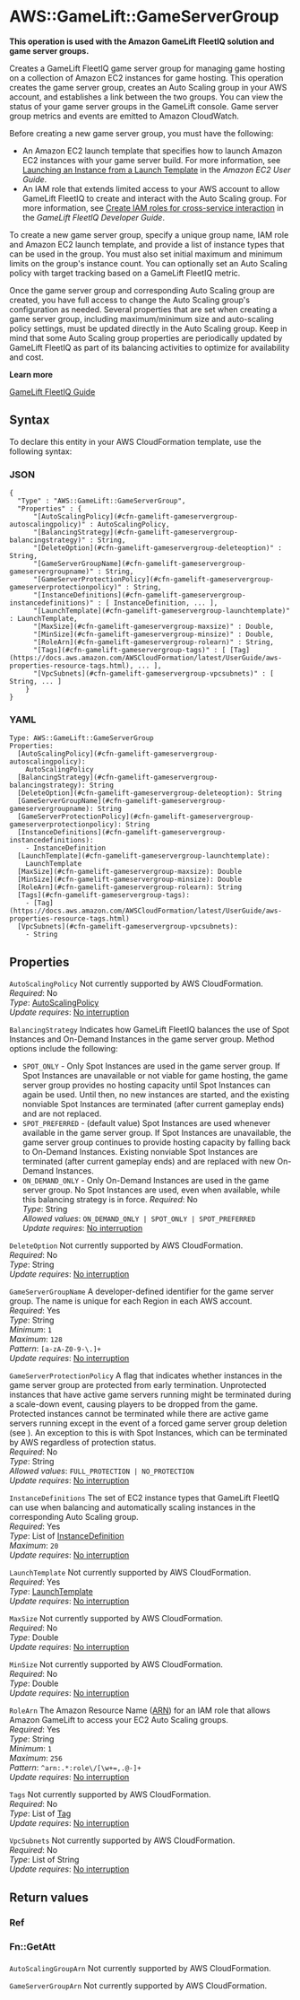 # AWS::GameLift::GameServerGroup<a name="aws-resource-gamelift-gameservergroup"></a>

 **This operation is used with the Amazon GameLift FleetIQ solution and game server groups\.** 

Creates a GameLift FleetIQ game server group for managing game hosting on a collection of Amazon EC2 instances for game hosting\. This operation creates the game server group, creates an Auto Scaling group in your AWS account, and establishes a link between the two groups\. You can view the status of your game server groups in the GameLift console\. Game server group metrics and events are emitted to Amazon CloudWatch\.

Before creating a new game server group, you must have the following: 
+ An Amazon EC2 launch template that specifies how to launch Amazon EC2 instances with your game server build\. For more information, see [ Launching an Instance from a Launch Template](https://docs.aws.amazon.com/AWSEC2/latest/UserGuide/ec2-launch-templates.html) in the *Amazon EC2 User Guide*\. 
+ An IAM role that extends limited access to your AWS account to allow GameLift FleetIQ to create and interact with the Auto Scaling group\. For more information, see [Create IAM roles for cross\-service interaction](https://docs.aws.amazon.com/gamelift/latest/fleetiqguide/gsg-iam-permissions-roles.html) in the *GameLift FleetIQ Developer Guide*\.

To create a new game server group, specify a unique group name, IAM role and Amazon EC2 launch template, and provide a list of instance types that can be used in the group\. You must also set initial maximum and minimum limits on the group's instance count\. You can optionally set an Auto Scaling policy with target tracking based on a GameLift FleetIQ metric\.

Once the game server group and corresponding Auto Scaling group are created, you have full access to change the Auto Scaling group's configuration as needed\. Several properties that are set when creating a game server group, including maximum/minimum size and auto\-scaling policy settings, must be updated directly in the Auto Scaling group\. Keep in mind that some Auto Scaling group properties are periodically updated by GameLift FleetIQ as part of its balancing activities to optimize for availability and cost\.

 **Learn more** 

 [GameLift FleetIQ Guide](https://docs.aws.amazon.com/gamelift/latest/fleetiqguide/gsg-intro.html) 

## Syntax<a name="aws-resource-gamelift-gameservergroup-syntax"></a>

To declare this entity in your AWS CloudFormation template, use the following syntax:

### JSON<a name="aws-resource-gamelift-gameservergroup-syntax.json"></a>

```
{
  "Type" : "AWS::GameLift::GameServerGroup",
  "Properties" : {
      "[AutoScalingPolicy](#cfn-gamelift-gameservergroup-autoscalingpolicy)" : AutoScalingPolicy,
      "[BalancingStrategy](#cfn-gamelift-gameservergroup-balancingstrategy)" : String,
      "[DeleteOption](#cfn-gamelift-gameservergroup-deleteoption)" : String,
      "[GameServerGroupName](#cfn-gamelift-gameservergroup-gameservergroupname)" : String,
      "[GameServerProtectionPolicy](#cfn-gamelift-gameservergroup-gameserverprotectionpolicy)" : String,
      "[InstanceDefinitions](#cfn-gamelift-gameservergroup-instancedefinitions)" : [ InstanceDefinition, ... ],
      "[LaunchTemplate](#cfn-gamelift-gameservergroup-launchtemplate)" : LaunchTemplate,
      "[MaxSize](#cfn-gamelift-gameservergroup-maxsize)" : Double,
      "[MinSize](#cfn-gamelift-gameservergroup-minsize)" : Double,
      "[RoleArn](#cfn-gamelift-gameservergroup-rolearn)" : String,
      "[Tags](#cfn-gamelift-gameservergroup-tags)" : [ [Tag](https://docs.aws.amazon.com/AWSCloudFormation/latest/UserGuide/aws-properties-resource-tags.html), ... ],
      "[VpcSubnets](#cfn-gamelift-gameservergroup-vpcsubnets)" : [ String, ... ]
    }
}
```

### YAML<a name="aws-resource-gamelift-gameservergroup-syntax.yaml"></a>

```
Type: AWS::GameLift::GameServerGroup
Properties: 
  [AutoScalingPolicy](#cfn-gamelift-gameservergroup-autoscalingpolicy): 
    AutoScalingPolicy
  [BalancingStrategy](#cfn-gamelift-gameservergroup-balancingstrategy): String
  [DeleteOption](#cfn-gamelift-gameservergroup-deleteoption): String
  [GameServerGroupName](#cfn-gamelift-gameservergroup-gameservergroupname): String
  [GameServerProtectionPolicy](#cfn-gamelift-gameservergroup-gameserverprotectionpolicy): String
  [InstanceDefinitions](#cfn-gamelift-gameservergroup-instancedefinitions): 
    - InstanceDefinition
  [LaunchTemplate](#cfn-gamelift-gameservergroup-launchtemplate): 
    LaunchTemplate
  [MaxSize](#cfn-gamelift-gameservergroup-maxsize): Double
  [MinSize](#cfn-gamelift-gameservergroup-minsize): Double
  [RoleArn](#cfn-gamelift-gameservergroup-rolearn): String
  [Tags](#cfn-gamelift-gameservergroup-tags): 
    - [Tag](https://docs.aws.amazon.com/AWSCloudFormation/latest/UserGuide/aws-properties-resource-tags.html)
  [VpcSubnets](#cfn-gamelift-gameservergroup-vpcsubnets): 
    - String
```

## Properties<a name="aws-resource-gamelift-gameservergroup-properties"></a>

`AutoScalingPolicy`  <a name="cfn-gamelift-gameservergroup-autoscalingpolicy"></a>
Not currently supported by AWS CloudFormation\.  
*Required*: No  
*Type*: [AutoScalingPolicy](aws-properties-gamelift-gameservergroup-autoscalingpolicy.md)  
*Update requires*: [No interruption](https://docs.aws.amazon.com/AWSCloudFormation/latest/UserGuide/using-cfn-updating-stacks-update-behaviors.html#update-no-interrupt)

`BalancingStrategy`  <a name="cfn-gamelift-gameservergroup-balancingstrategy"></a>
Indicates how GameLift FleetIQ balances the use of Spot Instances and On\-Demand Instances in the game server group\. Method options include the following:  
+  `SPOT_ONLY` \- Only Spot Instances are used in the game server group\. If Spot Instances are unavailable or not viable for game hosting, the game server group provides no hosting capacity until Spot Instances can again be used\. Until then, no new instances are started, and the existing nonviable Spot Instances are terminated \(after current gameplay ends\) and are not replaced\.
+  `SPOT_PREFERRED` \- \(default value\) Spot Instances are used whenever available in the game server group\. If Spot Instances are unavailable, the game server group continues to provide hosting capacity by falling back to On\-Demand Instances\. Existing nonviable Spot Instances are terminated \(after current gameplay ends\) and are replaced with new On\-Demand Instances\.
+  `ON_DEMAND_ONLY` \- Only On\-Demand Instances are used in the game server group\. No Spot Instances are used, even when available, while this balancing strategy is in force\.
*Required*: No  
*Type*: String  
*Allowed values*: `ON_DEMAND_ONLY | SPOT_ONLY | SPOT_PREFERRED`  
*Update requires*: [No interruption](https://docs.aws.amazon.com/AWSCloudFormation/latest/UserGuide/using-cfn-updating-stacks-update-behaviors.html#update-no-interrupt)

`DeleteOption`  <a name="cfn-gamelift-gameservergroup-deleteoption"></a>
Not currently supported by AWS CloudFormation\.  
*Required*: No  
*Type*: String  
*Update requires*: [No interruption](https://docs.aws.amazon.com/AWSCloudFormation/latest/UserGuide/using-cfn-updating-stacks-update-behaviors.html#update-no-interrupt)

`GameServerGroupName`  <a name="cfn-gamelift-gameservergroup-gameservergroupname"></a>
A developer\-defined identifier for the game server group\. The name is unique for each Region in each AWS account\.  
*Required*: Yes  
*Type*: String  
*Minimum*: `1`  
*Maximum*: `128`  
*Pattern*: `[a-zA-Z0-9-\.]+`  
*Update requires*: [No interruption](https://docs.aws.amazon.com/AWSCloudFormation/latest/UserGuide/using-cfn-updating-stacks-update-behaviors.html#update-no-interrupt)

`GameServerProtectionPolicy`  <a name="cfn-gamelift-gameservergroup-gameserverprotectionpolicy"></a>
A flag that indicates whether instances in the game server group are protected from early termination\. Unprotected instances that have active game servers running might be terminated during a scale\-down event, causing players to be dropped from the game\. Protected instances cannot be terminated while there are active game servers running except in the event of a forced game server group deletion \(see \)\. An exception to this is with Spot Instances, which can be terminated by AWS regardless of protection status\.   
*Required*: No  
*Type*: String  
*Allowed values*: `FULL_PROTECTION | NO_PROTECTION`  
*Update requires*: [No interruption](https://docs.aws.amazon.com/AWSCloudFormation/latest/UserGuide/using-cfn-updating-stacks-update-behaviors.html#update-no-interrupt)

`InstanceDefinitions`  <a name="cfn-gamelift-gameservergroup-instancedefinitions"></a>
The set of EC2 instance types that GameLift FleetIQ can use when balancing and automatically scaling instances in the corresponding Auto Scaling group\.   
*Required*: Yes  
*Type*: List of [InstanceDefinition](aws-properties-gamelift-gameservergroup-instancedefinition.md)  
*Maximum*: `20`  
*Update requires*: [No interruption](https://docs.aws.amazon.com/AWSCloudFormation/latest/UserGuide/using-cfn-updating-stacks-update-behaviors.html#update-no-interrupt)

`LaunchTemplate`  <a name="cfn-gamelift-gameservergroup-launchtemplate"></a>
Not currently supported by AWS CloudFormation\.  
*Required*: Yes  
*Type*: [LaunchTemplate](aws-properties-gamelift-gameservergroup-launchtemplate.md)  
*Update requires*: [No interruption](https://docs.aws.amazon.com/AWSCloudFormation/latest/UserGuide/using-cfn-updating-stacks-update-behaviors.html#update-no-interrupt)

`MaxSize`  <a name="cfn-gamelift-gameservergroup-maxsize"></a>
Not currently supported by AWS CloudFormation\.  
*Required*: No  
*Type*: Double  
*Update requires*: [No interruption](https://docs.aws.amazon.com/AWSCloudFormation/latest/UserGuide/using-cfn-updating-stacks-update-behaviors.html#update-no-interrupt)

`MinSize`  <a name="cfn-gamelift-gameservergroup-minsize"></a>
Not currently supported by AWS CloudFormation\.  
*Required*: No  
*Type*: Double  
*Update requires*: [No interruption](https://docs.aws.amazon.com/AWSCloudFormation/latest/UserGuide/using-cfn-updating-stacks-update-behaviors.html#update-no-interrupt)

`RoleArn`  <a name="cfn-gamelift-gameservergroup-rolearn"></a>
The Amazon Resource Name \([ARN](https://docs.aws.amazon.com/AmazonS3/latest/dev/s3-arn-format.html)\) for an IAM role that allows Amazon GameLift to access your EC2 Auto Scaling groups\.  
*Required*: Yes  
*Type*: String  
*Minimum*: `1`  
*Maximum*: `256`  
*Pattern*: `^arn:.*:role\/[\w+=,.@-]+`  
*Update requires*: [No interruption](https://docs.aws.amazon.com/AWSCloudFormation/latest/UserGuide/using-cfn-updating-stacks-update-behaviors.html#update-no-interrupt)

`Tags`  <a name="cfn-gamelift-gameservergroup-tags"></a>
Not currently supported by AWS CloudFormation\.  
*Required*: No  
*Type*: List of [Tag](https://docs.aws.amazon.com/AWSCloudFormation/latest/UserGuide/aws-properties-resource-tags.html)  
*Update requires*: [No interruption](https://docs.aws.amazon.com/AWSCloudFormation/latest/UserGuide/using-cfn-updating-stacks-update-behaviors.html#update-no-interrupt)

`VpcSubnets`  <a name="cfn-gamelift-gameservergroup-vpcsubnets"></a>
Not currently supported by AWS CloudFormation\.  
*Required*: No  
*Type*: List of String  
*Update requires*: [No interruption](https://docs.aws.amazon.com/AWSCloudFormation/latest/UserGuide/using-cfn-updating-stacks-update-behaviors.html#update-no-interrupt)

## Return values<a name="aws-resource-gamelift-gameservergroup-return-values"></a>

### Ref<a name="aws-resource-gamelift-gameservergroup-return-values-ref"></a>

### Fn::GetAtt<a name="aws-resource-gamelift-gameservergroup-return-values-fn--getatt"></a>

#### <a name="aws-resource-gamelift-gameservergroup-return-values-fn--getatt-fn--getatt"></a>

`AutoScalingGroupArn`  <a name="AutoScalingGroupArn-fn::getatt"></a>
Not currently supported by AWS CloudFormation\.

`GameServerGroupArn`  <a name="GameServerGroupArn-fn::getatt"></a>
Not currently supported by AWS CloudFormation\.